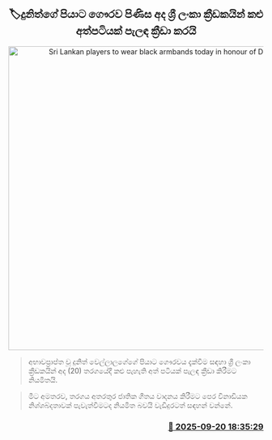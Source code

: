 <p align='center'><b><h2 align='center' title='Sri Lankan players to wear black armbands today in honour of Dunith's father'>🏷දුනිත්​ගේ පියාට ගෞරව පිණි​ස අද ශ්‍රී ලංකා ක්‍රීඩකයින් කළු අත්පටියක් පැලඳ ක්‍රීඩා කරයි</h2></b></p>
<p align='center'><img src='https://helakuru.sgp1.cdn.digitaloceanspaces.com/esana/images/lib/sl-viu.jpg' width='600' alt='Sri Lankan players to wear black armbands today in honour of Dunith's father'></p>

> අභාවප්‍රාප්ත වූ දුනිත් වෙල්ලාලගේගේ පියාට ගෞරවය දැක්වීම සඳහා ශ්‍රී ලංකා ක්‍රීඩකයින් අද (20) තරගයේදී කළු පැහැති අත් පටියක් පැලඳ ක්‍රීඩා කිරීමට නියමිතයි.

> මීට අමතරව, තරගය අතරතුර ජාතික ගීතය වාදනය කිරීමට පෙර විනාඩියක නිශ්ශබ්දතාවක් පැවැත්වීමටද නියමිත බවයි වැඩිදුරටත් සඳහන් වන්නේ.



<h3 align='right'><a href='https://www.helakuru.lk/esana/p/113821/'>📅 2025-09-20 18:35:29</a></h3>
